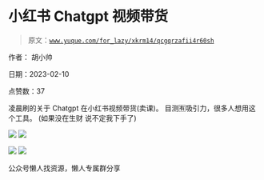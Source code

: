 # 小红书 Chatgpt 视频带货

> 原文：[`www.yuque.com/for_lazy/xkrm14/qcgqrzafii4r60sh`](https://www.yuque.com/for_lazy/xkrm14/qcgqrzafii4r60sh)



作者： 胡小帅



日期：2023-02-10



点赞数：37

<ne-hole id="u580270d0" data-lake-id="u580270d0">

凌晨刷的关于 Chatgpt 在小红书视频带货(卖课)。 目测🈶吸引力，很多人想用这个工具。 (如果没在生财 说不定我下手了)



![](img/a7f9a780ef4c7f1d118f1993791da708.png)  <ne-p id="u4c38ac14" data-lake-id="u4c38ac14">![](img/44bf4c17382c58ed329b67fbf24bf87a.png)



![](img/2bdf594f8ff2146ab6c3df8dbc9c387b.png)  <ne-p id="u813bf23e" data-lake-id="u813bf23e">![](img/5a544e75d1a3763d5c59ed7eb1f0e2b4.png)

<ne-hole id="uac79f14c" data-lake-id="uac79f14c">

公众号懒人找资源，懒人专属群分享

</ne-hole></ne-p></ne-p></ne-hole>